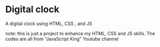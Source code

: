 # Digital clock
A digital clock using HTML, CSS , and JS

note: this is just a project to enhance my HTML, CSS and JS skills. The codes are all from "JavaScript King" Youtube channel
